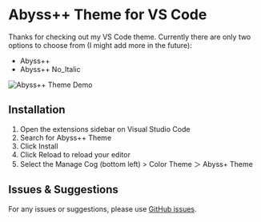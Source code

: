 # Abyss++ Theme for VS Code

Thanks for checking out my VS Code theme. Currently there are only two options to choose from (I might add more in the future):

- Abyss++
- Abyss++ No_Italic

![Abyss++ Theme Demo](https://raw.githubusercontent.com/leomiglio02/AbyssPlus-vscode-theme/main/Images/AbyssPluss.gif)

## Installation

1. Open the extensions sidebar on Visual Studio Code
2. Search for Abyss++ Theme
3. Click Install
4. Click Reload to reload your editor
5. Select the Manage Cog (bottom left) > Color Theme ＞ Abyss+ Theme

## Issues & Suggestions

For any issues or suggestions, please use [GitHub issues](https://github.com/leomiglio02/AbyssPlusPlus-vscode-theme/issues).
